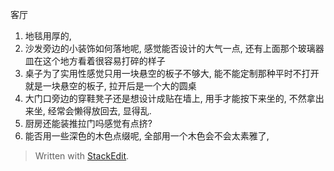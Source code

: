 客厅
1. 地毯用厚的, 
2. 沙发旁边的小装饰如何落地呢, 感觉能否设计的大气一点, 还有上面那个玻璃器皿在这个地方看着很容易打碎的样子
3. 桌子为了实用性感觉只用一块悬空的板子不够大, 能不能定制那种平时不打开就是一块悬空的板子, 拉开后是一个大的圆桌
4. 大门口旁边的穿鞋凳子还是想设计成贴在墙上, 用手才能按下来坐的, 不然拿出来坐, 经常会懒得放回去, 显得乱. 
5. 厨房还能装推拉门吗感觉有点挤?
6. 能否用一些深色的木色点缀呢, 全部用一个木色会不会太素雅了, 


> Written with [StackEdit](https://stackedit.io/).
<!--stackedit_data:
eyJoaXN0b3J5IjpbLTE0MDU3NjgyNTMsLTIwMzY0NjQwOTcsNz
MwOTk4MTE2XX0=
-->